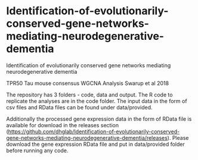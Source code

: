 # Identification-of-evolutionarily-conserved-gene-networks-mediating-neurodegenerative-dementia
Identification of evolutionarily conserved gene networks mediating neurodegenerative dementia


TPR50 Tau mouse consensus WGCNA Analysis Swarup et al 2018

The repository has 3 folders - code, data and output. The R code to replicate the analyses are in the code folder. The input data in the form of csv files and RData files can be found under data/provided.

Additionally the processed gene expression data in the form of RData file is available for download in the releases section (https://github.com/dhglab/Identification-of-evolutionarily-conserved-gene-networks-mediating-neurodegenerative-dementia/releases). Please download the gene expression RData file and put in data/provided folder before running any code.
